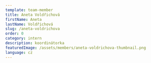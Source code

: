 ```yaml
---
template: team-member
title: Aneta Voldřichová
firstName: Aneta
lastName: Voldřichová
slug: /aneta-voldrichova
order: 0
category: intern
description: koordinátorka
featuredImage: /assets/members/aneta-voldrichova-thumbnail.png
language: cz
---
```




